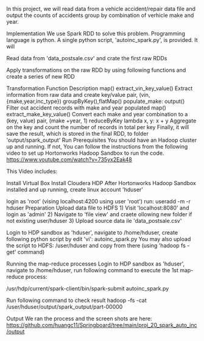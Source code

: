 In this project, we will read data from a vehicle accident/repair data file and output the counts of accidents group by combination of verhicle make and year.

Implementation
We use Spark RDD to solve this problem. Programming language is python.
A single python script, 'autoinc_spark.py', is provided. It will

Read data from 'data_postsale.csv' and crate the first raw RDDs

Apply transformations on the raw RDD by using following functions and create a series of new RDD

Transformation	Function	Description
map()	extract_vin_key_value()	Extract information from raw data and create key/value pair, (vin, {make,year,inc_type})
groupByKey(),flatMap()	populate_make: output()	Filter out accident records with make and year populated
map()	extract_make_key_value()	Convert each make and year combination to a (key, value) pair, (make +year, 1)
reduceByKey	lambda x, y: x + y	Aggregate on the key and count the number of records in total per key
Finally, it will save the result, which is stored in the final RDD, to folder 'output/spark_output'
Run
Prerequisites
You should have an Hadoop cluster up and running. If not, You can follow the instructions from the following video to set up Hortonworks Hadoop Sandbox to run the code.
https://www.youtube.com/watch?v=735yx2Eak48

This Video includes:

Install Virtual Box
Install Cloudera HDP
After Hortonworks Hadoop Sandbox installed and up running, create linux account 'hduser'

login as 'root' (vising localhost:4200 using user 'root')
run: useradd -m -r hduser
Preparation
Upload data file to HDFS 1) Visit 'localhost:8080' and login as 'admin' 2) Navigate to 'file view' and craete ollowing new folder if not existing user/hduser 3) Upload source data ile 'data_postsale.csv'

Login to HDP sandbox as 'hduser', navigate to /home/hduser, create following python script by edit 'vi': autoinc_spark.py You may also upload the script to HDFS: /user/hduser and copy from there (using 'hadoop fs -get' command)

Running the map-reduce processes
Login to HDP sandbox as 'hduser', navigate to /home/hduser, run following command to execute the 1st map-reduce process:

/usr/hdp/current/spark-client/bin/spark-submit autoinc_spark.py

Run following command to check result
hadoop -fs -cat /user/hduser/output/spark_output/part-00000

Output
We ran the process and the screen shots are here: https://github.com/huangc11/Springboard/tree/main/proj_20_spark_auto_inc/output